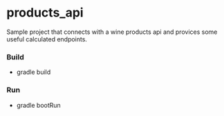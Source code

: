 # products_api
Sample project that connects with a wine products api and provices some useful calculated endpoints.

### Build

- gradle build

### Run

- gradle bootRun